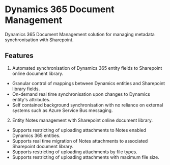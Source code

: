 # Dynamics 365 Document Management 
Dynamics 365 Document Management solution for managing metadata synchronisation with Sharepoint.




## Features
1.  Automated synchronisation of Dynamics 365 entity fields to Sharepoint online document library.
+ Granular control of mappings between Dynamics entities and Sharepoint library fields.
+ On-demand real time synchronisation upon changes to Dynamics entity's attributes.
+ Self contained background synchronisation with no reliance on external systems such as Azure Service Bus messaging.

2.  Entity Notes management with Sharepoint online document library.
+ Supports restricting of uploading attachments to Notes enabled Dynamics 365 entities.
+ Supports real time migration of Notes attachments to associated Sharepoint document library.
+ Supports restricting of uploading attachments by file types.
+ Supports restricting of uploading attachments with maximum file size.



